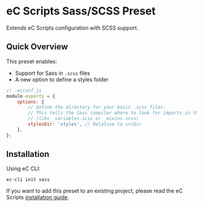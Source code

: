 # eC Scripts Sass/SCSS Preset

Extends eC Scripts configuration with SCSS support.

## Quick Overview

This preset enables:
- Support for Sass in `.scss` files
- A new option to define a styles folder

```js
// .ecconf.js
module.exports = {
    options: {
        // Define the directory for your basic .scss files.
        // This tells the Sass compiler where to look for imports in the first place.
        // (like _variables.scss or _mixins.scss)
        stylesDir: 'styles', // Relative to srcDir
    },
};
```

## Installation

Using eC CLI:

```
ec-cli init sass
```

If you want to add this preset to an existing project, please read the eC Scripts [installation guide](https://github.com/ecentral/ec-scripts).
